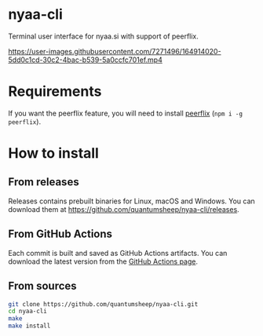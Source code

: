 # nyaa-cli
Terminal user interface for nyaa.si with support of peerflix.

https://user-images.githubusercontent.com/7271496/164914020-5dd0c1cd-30c2-4bac-b539-5a0ccfc701ef.mp4

# Requirements
If you want the peerflix feature, you will need to install [peerflix](https://github.com/mafintosh/peerflix) (`npm i -g peerflix`).

# How to install

## From releases
Releases contains prebuilt binaries for Linux, macOS and Windows. You can download them at https://github.com/quantumsheep/nyaa-cli/releases.

## From GitHub Actions
Each commit is built and saved as GitHub Actions artifacts. You can download the latest version from the [GitHub Actions page](https://github.com/quantumsheep/nyaa-cli/actions?query=event%3Apush+is%3Asuccess+branch%3Amain).

## From sources
```bash
git clone https://github.com/quantumsheep/nyaa-cli.git
cd nyaa-cli
make
make install
```
